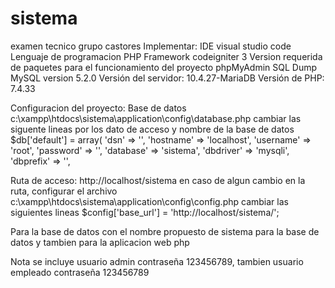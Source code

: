# sistema
examen tecnico grupo castores
Implementar:
	IDE visual studio code
	Lenguaje de programacion PHP
		Framework codeigniter 3
Version requerida de paquetes para el funcionamiento del proyecto
	phpMyAdmin SQL Dump MySQL version 5.2.0
	Versión del servidor: 10.4.27-MariaDB
	Versión de PHP: 7.4.33

Configuracion del proyecto:
Base de datos c:\xampp\htdocs\sistema\application\config\database.php
cambiar las siguente lineas por los dato de acceso y nombre de la base de datos
$db['default'] = array(
		'dsn'	=> '',
		'hostname' => 'localhost',
		'username' => 'root',
		'password' => '',
		'database' => 'sistema',
		'dbdriver' => 'mysqli',
		'dbprefix' => '',

Ruta de acceso:
http://localhost/sistema
en caso de algun cambio en la ruta, configurar el archivo c:\xampp\htdocs\sistema\application\config\config.php
cambiar las siguientes lineas
$config['base_url'] = 'http://localhost/sistema/';

Para la base de datos con el nombre propuesto de sistema para la base de datos y tambien para la aplicacion web php

Nota se incluye usuario admin contraseña 123456789, tambien usuario empleado contraseña 123456789
